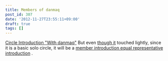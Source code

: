 ```yaml
---
title: Members of danmaq
post_id: 307
date: '2012-11-27T23:55:11+09:00'
draft: true
tags: []
---
```


[Circle Introduction "With danmaq"](/?p=263) But even [though it](/?p=263) touched lightly, since it is a basic solo circle, it will be a [member introduction equal representative introduction](/tag/head) .
